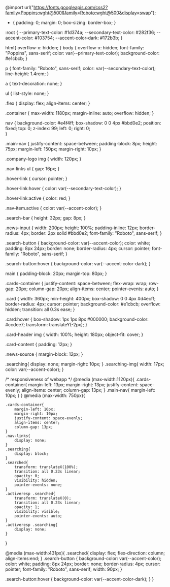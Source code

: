 @import url("https://fonts.googleapis.com/css2?family=Poppins:wght@500&family=Roboto:wght@500&display=swap");

* {
    padding: 0;
    margin: 0;
    box-sizing: border-box;
}

:root {
    --primary-text-color: #1d374a;
    --secondary-text-color: #282f36;
    --accent-color: #103754;
    --accent-color-dark: #172b3b;
}

html{
    overflow-x: hidden;
}
body {
    overflow-x: hidden;
    font-family: "Poppins", sans-serif;
    color: var(--primary-text-color);
    background-color: #e1cbcb;
}

p {
    font-family: "Roboto", sans-serif;
    color: var(--secondary-text-color);
    line-height: 1.4rem;
}

a {
    text-decoration: none;
}

ul {
    list-style: none;
}

.flex {
    display: flex;
    align-items: center;
}

.container {
    max-width: 1180px;
    margin-inline: auto;
    overflow: hidden;
}

nav {
    background-color: #e4f4ff;
    box-shadow: 0 0 4px #bbd0e2;
    position: fixed;
    top: 0;
    z-index: 99;
    left: 0;
    right: 0;   
}

.main-nav {
    justify-content: space-between;
    padding-block: 8px;
    height: 75px;
    margin-left: 150px;
    margin-right: 10px;
}

.company-logo img {
    width: 120px;
}

.nav-links ul {
    gap: 16px;
}

.hover-link {
    cursor: pointer;
}

.hover-link:hover {
    color: var(--secondary-text-color);
}

.hover-link:active {
    color: red;
}

.nav-item.active {
    color: var(--accent-color);
}

.search-bar {
    height: 32px;
    gap: 8px;
}

.news-input {
    width: 200px;
    height: 100%;
    padding-inline: 12px;
    border-radius: 4px;
    border: 2px solid #bbd0e2;
    font-family: "Roboto", sans-serif;
}

.search-button {
    background-color: var(--accent-color);
    color: white;
    padding: 8px 24px;
    border: none;
    border-radius: 4px;
    cursor: pointer;
    font-family: "Roboto", sans-serif;
}

.search-button:hover {
    background-color: var(--accent-color-dark);
}

main {
    padding-block: 20px;
    margin-top: 80px;
}

.cards-container {
    justify-content: space-between;
    flex-wrap: wrap;
    row-gap: 20px;
    column-gap: 20px;
    align-items: center;
    pointer-events: auto;
}

.card {
    width: 360px;
    min-height: 400px;
    box-shadow: 0 0 4px #d4ecff;
    border-radius: 4px;
    cursor: pointer;
    background-color: #e1cbcb;
    overflow: hidden;
    transition: all 0.3s ease;
}

.card:hover {
    box-shadow: 1px 1px 8px #000000;
    background-color: #ccdee7;
    transform: translateY(-2px);
}

.card-header img {
    width: 100%;
    height: 180px;
    object-fit: cover;
}

.card-content {
    padding: 12px;
}

.news-source {
    margin-block: 12px;
}


.searching{
    display: none;
    margin-right: 10px;
}
.searching-img{
    width: 17px;
    color: var(--accent-color);
}


/* responsiveness of webapp  */
@media (max-width:1120px){
    .cards-container{
        margin-left: 13px;
        margin-right: 13px;
        justify-content: space-evenly;
        align-items: center;
        column-gap: 13px;
    }
    .main-nav{
        margin-left: 10px;
    }
}
@media (max-width: 750px){

    .cards-container{
        margin-left: 10px;
        margin-right: 10px;
        justify-content: space-evenly;
        align-items: center;
        column-gap: 13px;
    }
    .nav-links{
        display: none;
    }
    .searching{
        display: block;
    }
    .searched{
        transform: translateX(100%);
        transition: all 0.23s linear;
        opacity: 0;
        visibility: hidden;
        pointer-events: none;
    }
    .activeresp .searched{
        transform: translateX(0);
        transition: all 0.23s linear;
        opacity: 1;
        visibility: visible;
        pointer-events: auto;
    }
    .activeresp .searching{
        display: none;
    }
}

@media (max-width:431px){
    .searched{
        display: flex;
        flex-direction: column;
        align-items:end;
    }
    .search-button {
    background-color: var(--accent-color);
    color: white;
    padding: 8px 24px;
    border: none;
    border-radius: 4px;
    cursor: pointer;
    font-family: "Roboto", sans-serif;
    width: 90px;
}

.search-button:hover {
    background-color: var(--accent-color-dark);
}
}
